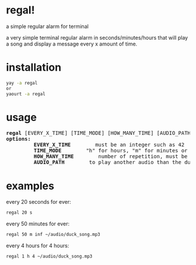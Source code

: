 # regal!
a simple regular alarm for terminal

a very simple terminal regular alarm in seconds/minutes/hours that will play a song and display a message every x amount of time.

# installation
```sh
yay -a regal
or
yaourt -a regal
```

# usage
<pre>
<b>regal</b> [EVERY_X_TIME] [TIME_MODE] [HOW_MANY_TIME] [AUDIO_PATH]
<b>options:</b>
<!-- -->         <b>EVERY_X_TIME</b>        must be an integer such as 42
<!-- -->         <b>TIME_MODE</b>        "h" for hours, "m" for minutes or "s" for seconds
<!-- -->         <b>HOW_MANY_TIME</b>        number of repetition, must be an integer such as 42 or "inf" for ever
<!-- -->         <b>AUDIO_PATH</b>        to play another audio than the duck one by default
</pre>


# examples
every 20 seconds for ever:<br/>
```sh
regal 20 s
```
every 50 minutes for ever:<br/>
```sh
regal 50 m inf ~/audio/duck_song.mp3
```
every 4 hours for 4 hours:<br/>
```sh
regal 1 h 4 ~/audio/duck_song.mp3
```
